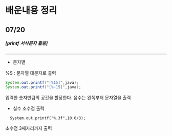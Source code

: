 # 배운내용 정리

## 07/20

##### [printf 서식문자 활용]

---------------
+ 문자열

%S : 문자열 대문자로 출력

```java
System.out.printf("[%15]",java);
System.out.printf("[%-15]",java);
```

입력한 숫자만큼의 공간을 할당한다. 음수는 왼쪽부터 문자열을 출력

+ 실수 소수점 출력
```
  System.out.printf("%.3f",10.0/3);
```
소수점 3째자리까지 출력


